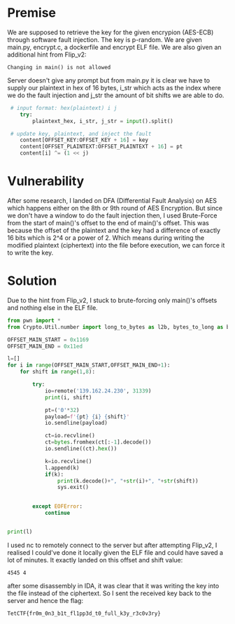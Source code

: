 # Premise

We are supposed to retrieve the key for the given encrypion (AES-ECB) through software fault injection. The key is p-random.
We are given main.py, encrypt.c, a dockerfile and encrypt ELF file. We are also given an additional hint from Flip_v2:

```Changing in main() is not allowed```

Server doesn't give any prompt but from main.py it is clear we have to supply our plaintext in hex of 16 bytes, i_str which acts as the index where we do the fault injection and j_str the amount of bit shifts we are able to do.

```py
 # input format: hex(plaintext) i j
    try:
        plaintext_hex, i_str, j_str = input().split()
```

```py
 # update key, plaintext, and inject the fault
    content[OFFSET_KEY:OFFSET_KEY + 16] = key
    content[OFFSET_PLAINTEXT:OFFSET_PLAINTEXT + 16] = pt
    content[i] ^= (1 << j)
```

# Vulnerability

After some research, I landed on DFA (Differential Fault Analysis) on AES which happens either on the 8th or 9th round of AES Encryption. But since we don't have a window to do the fault injection then, I used Brute-Force from the start of main()'s offset to the end of main()'s offset.
This was because the offset of the plaintext and the key had a difference of exactly 16 bits which is 2^4 or a power of 2. Which means during writing the modified plaintext (ciphertext) into the file before execution, we can force it to write the key.

# Solution

Due to the hint from Flip_v2, I stuck to brute-forcing only main()'s offsets and nothing else in the ELF file.

```py
from pwn import *
from Crypto.Util.number import long_to_bytes as l2b, bytes_to_long as b2l

OFFSET_MAIN_START = 0x1169
OFFSET_MAIN_END = 0x11ed

l=[]
for i in range(OFFSET_MAIN_START,OFFSET_MAIN_END+1):
    for shift in range(1,8):

        try:
            io=remote('139.162.24.230', 31339)
            print(i, shift)

            pt=('0'*32)
            payload=f'{pt} {i} {shift}'
            io.sendline(payload)

            ct=io.recvline()
            ct=bytes.fromhex(ct[:-1].decode())
            io.sendline((ct).hex())

            k=io.recvline()
            l.append(k)
            if(k):
                print(k.decode()+", "+str(i)+", "+str(shift))
                sys.exit()
                

        except EOFError:
            continue


print(l)  
```

I used nc to remotely connect to the server but after attempting Flip_v2, I realised I could've done it locally given the ELF file and could have saved a lot of minutes.
It exactly landed on this offset and shift value:

```4545 4```

after some disassembly in IDA, it was clear that it was writing the key into the file instead of the ciphertext.
So I sent the received key back to the server
and hence the flag:

```TetCTF{fr0m_0n3_b1t_fl1pp3d_t0_full_k3y_r3c0v3ry}```
